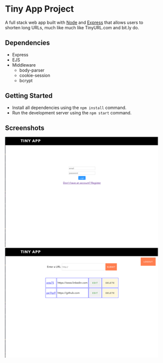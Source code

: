 # Tiny App Project
A full stack web app built with [Node](https://nodejs.org/en/) and [Express](https://expressjs.com/) that allows users to shorten long URLs, much like much like TinyURL.com and bit.ly do.

## Dependencies
* Express
* EJS
* Middleware
    - body-parser
    - cookie-session
    - bcrypt

## Getting Started
- Install all dependencies using the `npm install` command.
- Run the development server using the `npm start` command.

## Screenshots
![Landing Page](https://github.com/SrChip15/tiny-app/blob/master/docs/main.png)
![Shortened URLs](https://github.com/SrChip15/tiny-app/blob/master/docs/urls.png)
